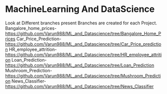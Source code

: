 # MachineLearning And DataScience

Look at Different branches present
Branches are created for each Project.
Bangalore_home_prices-https://github.com/Varun988/ML_and_Datascience/tree/Bangalore_Home_Prices
Car_Price_Prediction-https://github.com/Varun988/ML_and_Datascience/tree/Car_Price_prediction
HR_employee_attrition-https://github.com/Varun988/ML_and_Datascience/tree/HR_employee_attrition
Loan_Prediction-https://github.com/Varun988/ML_and_Datascience/tree/Loan_Prediction
Mushroom_Prediction-https://github.com/Varun988/ML_and_Datascience/tree/Mushroom_Prediction
News_Classifier-https://github.com/Varun988/ML_and_Datascience/tree/News_Classifier


